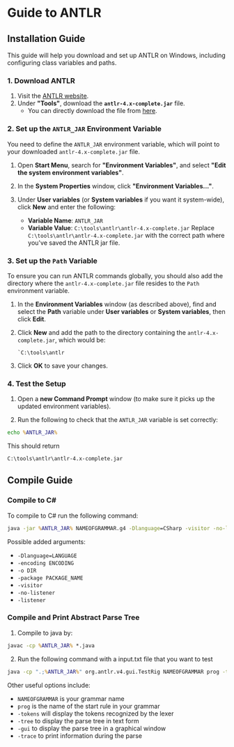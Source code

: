 # Guide to ANTLR


## Installation Guide
This guide will help you download and set up ANTLR on Windows, including configuring class variables and paths.

### 1. Download ANTLR
1. Visit the [ANTLR website](https://www.antlr.org/download.html).
2. Under **"Tools"**, download the **`antlr-4.x-complete.jar`** file. 
   - You can directly download the file from [here](https://www.antlr.org/download/antlr-4.13.0-complete.jar).

### 2. Set up the `ANTLR_JAR` Environment Variable

You need to define the `ANTLR_JAR` environment variable, which will point to your downloaded `antlr-4.x-complete.jar` file.

1. Open **Start Menu**, search for **"Environment Variables"**, and select **"Edit the system environment variables"**.

2. In the **System Properties** window, click **"Environment Variables..."**.

3. Under **User variables** (or **System variables** if you want it system-wide), click **New** and enter the following:    
    - **Variable Name**: `ANTLR_JAR`
    - **Variable Value**: `C:\tools\antlr\antlr-4.x-complete.jar`
    Replace `C:\tools\antlr\antlr-4.x-complete.jar` with the correct path where you've saved the ANTLR jar file.

### 3. Set up the `Path` Variable
To ensure you can run ANTLR commands globally, you should also add the directory where the `antlr-4.x-complete.jar` file resides to the `Path` environment variable.

1. In the **Environment Variables** window (as described above), find and select the **Path** variable under **User variables** or **System variables**, then click **Edit**.
 
2. Click **New** and add the path to the directory containing the `antlr-4.x-complete.jar`, which would be:
	  ```
   `C:\tools\antlr
	```    
3. Click **OK** to save your changes.


### 4. Test the Setup
1. Open a **new Command Prompt** window (to make sure it picks up the updated environment variables).

2. Run the following to check that the `ANTLR_JAR` variable is set correctly:
```cmd
echo %ANTLR_JAR%
```
   This should return
   ```cmd
   C:\tools\antlr\antlr-4.x-complete.jar
```

## Compile Guide

### Compile to C\#
To compile to C# run the following command:
```cmd
java -jar %ANTLR_JAR% NAMEOFGRAMMAR.g4 -Dlanguage=CSharp -visitor -no-listener
```
Possible added arguments:
- `-Dlanguage=LANGUAGE`
- `-encoding ENCODING`
- `-o DIR`
- `-package PACKAGE_NAME`
- `-visitor`
- `-no-listener`
- `-listener`
### Compile and Print Abstract Parse Tree
1. Compile to java by:
```cmd
javac -cp %ANTLR_JAR% *.java
```
2. Run the following command with a input.txt file that you want to test
```cmd
java -cp ".;%ANTLR_JAR%" org.antlr.v4.gui.TestRig NAMEOFGRAMMAR prog -tokens < input.txt
```
Other useful options include:
- `NAMEOFGRAMMAR` is your grammar name
- `prog` is the name of the start rule in your grammar
- `-tokens` will display the tokens recognized by the lexer
- `-tree` to display the parse tree in text form
- `-gui` to display the parse tree in a graphical window
- `-trace` to print information during the parse
